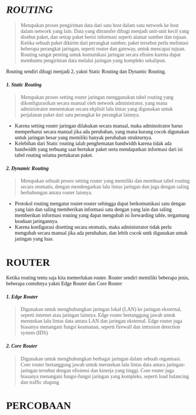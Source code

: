 
_**<h1 style="font-family:bahnschrift;">ROUTING</h1>**_
><div class ="isi" style="font-family:bahnschrift;"> Merupakan proses pengiriman data dari satu host dalam satu network ke host dalam network yang lain. Data yang ditransfer dibagi menjadi unit-unit kecil yang disebut paket, dan setiap paket berisi informasi seperti alamat sumber dan tujuan. Ketika sebuah paket dikirim dari perangkat sumber, paket tersebut perlu melintasi beberapa perangkat jaringan, seperti router dan gateway, untuk mencapai tujuan. Routing sangat penting untuk komunikasi jaringan secara efisien karena dapat membantu pengiriman data melalui jaringan yang kompleks sekalipun.

<div class ="isi" style="font-family:bahnschrift;"> Routing sendiri dibagi menjadi 2, yakni Static Routing dan Dynamic Routing.

***<h4 style="font-family:bahnschrift;">1. Static Routing</h4>*** 
> <div class ="isi" style="font-family:bahnschrift;"> Merupakan proses setting router jaringan menggunakan tabel routing yang dikonfigurasikan secara manual oleh network administrator, yang mana administrator menentukan secara ekplisit lalu lintas yang digunakan untuk perjalanan paket dari satu perangkat ke perangkat lainnya.

- <div class ="isi" style="font-family:bahnschrift;">Karena setting router jaringan dilakukan secara manual, maka adminsitrator harus memperbarui secara manual jika ada perubahan, yang mana kurang cocok digunakan untuk jaringan besar yang memiliki banyak perubahan strukturnya.
- <div class ="isi" style="font-family:bahnschrift;">Kelebihan dari Static routing ialah penghematan bandwidth karena tidak ada bandwidth yang terbuang saat bertukar paket serta mendapatkan informasi dari isi tabel routing selama pertukaran paket.


***<h4 style="font-family:bahnschrift;">2. Dynamic Routing</h4>*** 

> <div class ="isi" style="font-family:bahnschrift;"> Merupakan sebuah proses setting router yang memiliki dan membuat tabel routing secara otomatis, dengan mendengarkan lalu lintas jaringan dan juga dengan saling berhubungan antara router lainnya. 
- <div class ="isi" style="font-family:bahnschrift;">Protokol routing mengatur router-router sehingga dapat berkomunikasi satu dengan yang lain dan saling memberikan informasi satu dengan yang lain dan saling memberikan informasi routing yang dapat mengubah isi forwarding table, tergantung keadaan jaringannya.
- <div class ="isi" style="font-family:bahnschrift;"> Karena konfigurasi disetting secara otomatis, maka administrator tidak perlu mengubah secara manual jika ada perubahan, dan lebih cocok untk digunakan untuk jaringan yang luas.

**<h1 style="font-family:bahnschrift;">ROUTER</h1>**
<div class ="isi" style="font-family:bahnschrift;">Ketika routing tentu saja kita memerlukan router. Router sendiri memiliki beberapa jenis, beberapa contohnya yakni Edge Router dan Core Router

***<h4 style="font-family:bahnschrift;">1. Edge Router</h4>*** 
> <div class ="isi" style="font-family:bahnschrift;">Digunakan untuk menghubungkan jaringan lokal (LAN) ke jaringan eksternal, seperti internet atau jaringan lainnya. Edge router bertanggung jawab untuk merutekan lalu lintas data antara LAN dan jaringan eksternal. Edge router juga biasanya menangani fungsi keamanan, seperti firewall dan intrusion detection system (IDS)

***<h4 style="font-family:bahnschrift;">2. Core Router</h4>*** 
> <div class ="isi" style="font-family:bahnschrift;">Digunakan untuk menghubungkan berbagai jaringan dalam sebuah organisasi. Core router bertanggung jawab untuk merutekan lalu lintas data antara jaringan-jaringan tersebut dengan efisiensi dan kinerja yang tinggi. Core router juga biasanya menangani fungsi-fungsi jaringan yang kompleks, seperti load balancing dan traffic shaping

**<h1 style="font-family:bahnschrift;">PERCOBAAN</h1>**
